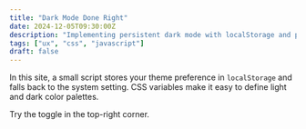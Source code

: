 ```yaml
---
title: "Dark Mode Done Right"
date: 2024-12-05T09:30:00Z
description: "Implementing persistent dark mode with localStorage and prefers-color-scheme."
tags: ["ux", "css", "javascript"]
draft: false
---
```


In this site, a small script stores your theme preference in `localStorage` and falls back to the system setting. CSS variables make it easy to define light and dark color palettes.

Try the toggle in the top-right corner.
